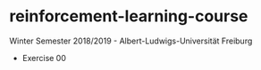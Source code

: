 # reinforcement-learning-course
Winter Semester 2018/2019 - Albert-Ludwigs-Universität Freiburg

- Exercise 00
